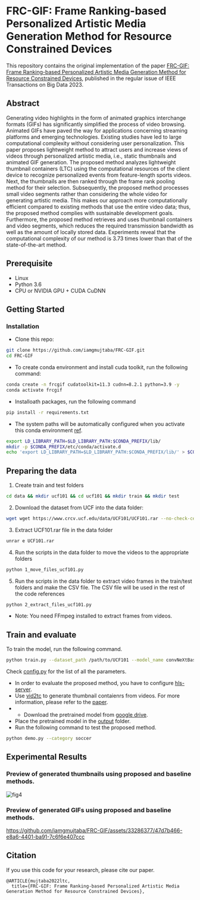 # FRC-GIF: Frame Ranking-based Personalized Artistic Media Generation Method for Resource Constrained Devices

This repository contains the original implementation of the paper [FRC-GIF: Frame Ranking-based Personalized Artistic Media Generation Method for Resource Constrained Devices](https://ieeexplore.ieee.org/document/), published in the regular issue of IEEE Transactions on Big Data 2023.

## Abstract
Generating video highlights in the form of animated graphics interchange formats (GIFs) has significantly simplified the process of video browsing. Animated GIFs have paved the way for applications concerning streaming platforms and emerging technologies. Existing studies have led to large computational complexity without considering user personalization. This paper proposes lightweight method to attract users and increase views of videos through personalized artistic media, i.e., static thumbnails and animated GIF generation. The proposed method analyzes lightweight thumbnail containers (LTC) using the computational resources of the client device to recognize personalized events from feature-length sports videos. Next, the thumbnails are then ranked through the frame rank pooling method for their selection. Subsequently, the proposed method processes small video segments rather than considering the whole video for generating artistic media. This makes our approach more computationally efficient compared to existing methods that use the entire video data; thus, the proposed method complies with sustainable development goals. Furthermore, the proposed method retrieves and uses thumbnail containers and video segments, which reduces the required transmission bandwidth as well as the amount of locally stored data. Experiments reveal that the computational complexity of our method is 3.73 times lower than that of the state-of-the-art method.



## Prerequisite
- Linux
- Python 3.6
- CPU or NVIDIA GPU + CUDA CuDNN

## Getting Started
### Installation
- Clone this repo:
```bash
git clone https://github.com/iamgmujtaba/FRC-GIF.git
cd FRC-GIF

```
- To create conda environment and install cuda toolkit, run the following command:
```bash
conda create -n frcgif cudatoolkit=11.3 cudnn=8.2.1 python=3.9 -y
conda activate frcgif
```
- Installoath packages, run the following command 
```bash
pip install -r requirements.txt
```

- The system paths will be automatically configured when you activate this conda environment [ref](https://www.tensorflow.org/install/pip).

```bash
export LD_LIBRARY_PATH=$LD_LIBRARY_PATH:$CONDA_PREFIX/lib/
mkdir -p $CONDA_PREFIX/etc/conda/activate.d
echo 'export LD_LIBRARY_PATH=$LD_LIBRARY_PATH:$CONDA_PREFIX/lib/' > $CONDA_PREFIX/etc/conda/activate.d/env_vars.sh
```

## Preparing the data
1. Create train and test folders
```bash
cd data && mkdir ucf101 && cd ucf101 && mkdir train && mkdir test
```

2. Download the dataset from UCF into the data folder:
```bash
wget wget https://www.crcv.ucf.edu/data/UCF101/UCF101.rar --no-check-certificate
```

3. Extract UCF101.rar file in the data folder
```bash
unrar e UCF101.rar
```

4.  Run the scripts in the data folder to move the videos to the appropriate folders
```bash
python 1_move_files_ucf101.py 
```

5. Run the scripts in the data folder to extract video frames in the train/test folders and make the CSV file. The CSV file will be used in the rest of the code references
```bash
python 2_extract_files_ucf101.py
```

- Note: You need FFmpeg installed to extract frames from videos. 

## Train and evaluate
To train the model, run the following command.

```bash
python train.py --dataset_path /path/to/UCF101 --model_name convNeXtBase --batch_size 32 --epochs 1000 --learning_rate 0.001 --num_classes 101 --save_model_path /path/to/save/model
```
Check [config.py](config.py) for the list of all the parameters.

- In order to evaluate the proposed method, you have to configure [hls-server](https://github.com/iamgmujtaba/hls-server).
- Use [vid2tc](https://github.com/iamgmujtaba/vid2tc) to generate thumbnail contaienrs from videos. For more information, please refer to the [paper](https://ieeexplore.ieee.org/document/9902992).
- - Download the pretrained model from [google drive](https://drive.google.com/drive/folders/1jZeBNrdhs8tOwgu8EiErW68Ul3rOEmtV?usp=sharing).
- Place the pretrained model in the [output](output) folder.
- Run the following command to test the proposed method.

```bash
python demo.py --category soccer 
```

## Experimental Results
### Preview of generated thumbnails using proposed and baseline methods.
![fig4](https://github.com/iamgmujtaba/FRC-GIF/assets/33286377/43d513bd-169f-44a2-b618-7166505bba7d)

### Preview of generated GIFs using proposed and baseline methods.
https://github.com/iamgmujtaba/FRC-GIF/assets/33286377/47d7b466-e8a6-4401-ba91-7c6f6e407ccc


## Citation
If you use this code for your research, please cite our paper.
```
@ARTICLE{mujtaba2022ltc,
  title={FRC-GIF: Frame Ranking-based Personalized Artistic Media Generation Method for Resource Constrained Devices}, 
```


